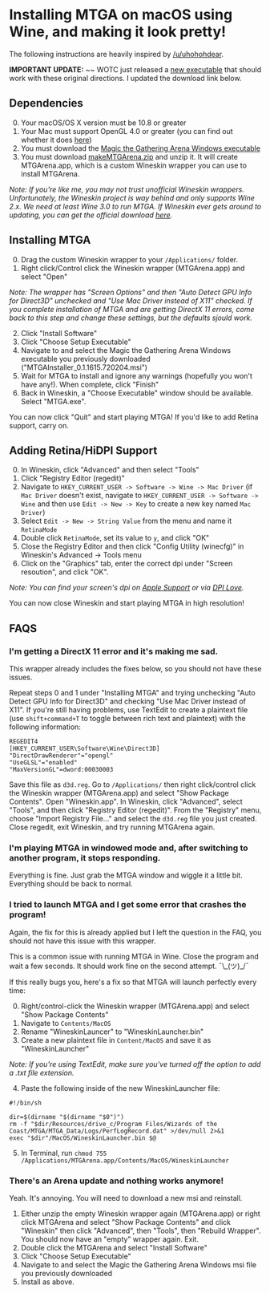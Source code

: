 # Installing MTGA on macOS using Wine, and making it look pretty!

The following instructions are heavily inspired by [/u/uhohohdear](https://www.reddit.com/user/uhohohdear).

**IMPORTANT UPDATE:** ~~ WOTC just released a [new executable](https://forums.mtgarena.com/forums/threads/58489) that should work with these original directions. I updated the download link below.

## Dependencies

0. Your macOS/OS X version must be 10.8 or greater
1. Your Mac must support OpenGL 4.0 or greater (you can find out whether it does [here](https://support.apple.com/HT202823))
2. You must download the [Magic the Gathering Arena Windows executable](https://forums.mtgarena.com/forums/threads/58489)
3. You must download [makeMTGArena.zip](https://github.com/abcbarryn/MTGArena-for-mac/releases/download/Ver-1.0/MTGArena.zip) and unzip it. It will create MTGArena.app, which is a custom Wineskin wrapper you can use to install MTGArena.

*Note: If you're like me, you may not trust unofficial Wineskin wrappers. Unfortunately, the Wineskin project is way behind and only supports Wine 2.x. We need at least Wine 3.0 to run MTGA. If Wineskin ever gets around to updating, you can get the official download [here](http://wineskin.urgesoftware.com/tiki-index.php?page=Downloads).*

## Installing MTGA

0. Drag the custom Wineskin wrapper to your `/Applications/` folder.
1. Right click/Control click the Wineskin wrapper (MTGArena.app) and select "Open"

*Note: The wrapper has "Screen Options" and then "Auto Detect GPU Info for Direct3D" unchecked and "Use Mac Driver instead of X11" checked. If you complete installation of MTGA and are getting DirectX 11 errors, come back to this step and change these settings, but the defaults sjould work.*

2. Click "Install Software"
3. Click "Choose Setup Executable"
4. Navigate to and select the Magic the Gathering Arena Windows executable you previously downloaded ("MTGAInstaller_0.1.1615.720204.msi")
5. Wait for MTGA to install and ignore any warnings (hopefully you won't have any!). When complete, click "Finish"
6. Back in Wineskin, a "Choose Executable" window should be available. Select "MTGA.exe".

You can now click "Quit" and start playing MTGA! If you'd like to add Retina support, carry on.

## Adding Retina/HiDPI Support

0. In Wineskin, click "Advanced" and then select "Tools"
1. Click "Registry Editor (regedit)"
2. Navigate to `HKEY_CURRENT_USER -> Software -> Wine -> Mac Driver` (if `Mac Driver` doesn't exist, navigate to `HKEY_CURRENT_USER -> Software -> Wine` and then use `Edit -> New -> Key` to create a new key named `Mac Driver`)
3. Select `Edit -> New -> String Value` from the menu and name it `RetinaMode`
4. Double click `RetinaMode`, set its value to `y`, and click "OK"
5. Close the Registry Editor and then click "Config Utility (winecfg)" in Wineskin's Advanced -> Tools menu
6. Click on the "Graphics" tab, enter the correct dpi under "Screen resoution", and click "OK".

  *Note: You can find your screen's dpi on [Apple Support](https://support.apple.com/en-us/HT202471) or via [DPI Love](http://dpi.lv/).*
  
You can now close Wineskin and start playing MTGA in high resolution!

## FAQS

### I'm getting a DirectX 11 error and it's making me sad.
This wrapper already includes the fixes below, so you should not have these issues.

Repeat steps 0 and 1 under "Installing MTGA" and trying unchecking "Auto Detect GPU Info for Direct3D" and checking "Use Mac Driver instead of X11". If you're still having problems, use TextEdit to create a plaintext file (use `shift+command+T` to toggle between rich text and plaintext) with the following information:

```
REGEDIT4
[HKEY_CURRENT_USER\Software\Wine\Direct3D]
"DirectDrawRenderer"="opengl"
"UseGLSL"="enabled"
"MaxVersionGL"=dword:00030003
```

Save this file as `d3d.reg`. Go to `/Applications/` then right click/control click the Wineskin wrapper (MTGArena.app) and select "Show Package Contents". Open "Wineskin.app". In Wineskin, click "Advanced", select "Tools", and then click "Registry Editor (regedit)". From the "Registry" menu, choose "Import Registry File..." and select the `d3d.reg` file you just created. Close regedit, exit Wineskin, and try running MTGArena again.

### I'm playing MTGA in windowed mode and, after switching to another program, it stops responding.
Everything is fine. Just grab the MTGA window and wiggle it a little bit. Everything should be back to normal.

### I tried to launch MTGA and I get some error that crashes the program!
Again, the fix for this is already applied but I left the question in the FAQ, you should not have this issue with this wrapper.

This is a common issue with running MTGA in Wine. Close the program and wait a few seconds. It should work fine on the second attempt. ¯\\\_(ツ)\_/¯

If this really bugs you, here's a fix so that MTGA will launch perfectly every time:

0. Right/control-click the Wineskin wrapper (MTGArena.app) and select "Show Package Contents"
1. Navigate to `Contents/MacOS`
2. Rename "WineskinLauncer" to "WineskinLauncher.bin"
3. Create a new plaintext file in `Content/MacOS` and save it as "WineskinLauncher"

  *Note: If you're using TextEdit, make sure you've turned off the option to add a .txt file extension.*

4. Paste the following inside of the new WineskinLauncher file:

```
#!/bin/sh

dir=$(dirname "$(dirname "$0")")
rm -f "$dir/Resources/drive_c/Program Files/Wizards of the Coast/MTGA/MTGA_Data/Logs/PerfLogRecord.dat" >/dev/null 2>&1
exec "$dir"/MacOS/WineskinLauncher.bin $@
```

5. In Terminal, run `chmod 755 /Applications/MTGArena.app/Contents/MacOS/WineskinLauncher`

### There's an Arena update and nothing works anymore!
Yeah. It's annoying. You will need to download a new msi and reinstall.

1. Either unzip the empty Wineskin wrapper again (MTGArena.app) or right click MTGArena and select "Show Package Contents" and click "Wineskin" then click "Advanced", then "Tools", then "Rebuild Wrapper". You should now have an "empty" wrapper again. Exit.
3. Double click the MTGArena and select "Install Software"
4. Click "Choose Setup Executable"
5. Navigate to and select the Magic the Gathering Arena Windows msi file you previously downloaded
6. Install as above.
